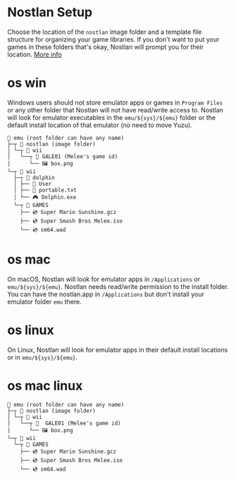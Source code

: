 # Nostlan Setup

Choose the location of the `nostlan` image folder and a template file structure for organizing your game libraries.  If you don't want to put your games in these folders that's okay, Nostlan will prompt you for their location.  [More info](https://github.com/quinton-ashley/nostlan#nostlan-file-structure)

# os win

Windows users should not store emulator apps or games in `Program Files` or any other folder that Nostlan will not have read/write access to. Nostlan will look for emulator executables in the `emu/${sys}/${emu}` folder or the default install location of that emulator (no need to move Yuzu).

    📁 emu (root folder can have any name)
    ├─┬ 📁 nostlan (image folder)
    │ └─┬ 📁 wii
    │   └──┬ 📁 GALE01 (Melee's game id)
    │      └── 🖼 box.png
    └─┬ 📁 wii
      ├─┬ 📁 dolphin
      │ ├── 📁 User
      │ ├── 📄 portable.txt
      │ └── 🎮 Dolphin.exe
      └─┬ 📁 GAMES
        ├── 💿 Super Mario Sunshine.gcz
        ├── 💿 Super Smash Bros Melee.iso
        └── 💿 sm64.wad

# os mac

On macOS, Nostlan will look for emulator apps in `/Applications` or `emu/${sys}/${emu}`. Nostlan needs read/write permission to the install folder.  You can have the nostlan.app in `/Applications` but don't install your emulator folder `emu` there.

# os linux

On Linux, Nostlan will look for emulator apps in their default install locations or in `emu/${sys}/${emu}`.

# os mac linux

    📁 emu (root folder can have any name)
    ├─┬ 📁 nostlan (image folder)
    │ └─┬ 📁 wii
    │   └──┬ 📁  GALE01 (Melee's game id)
    │      └── 🖼 box.png
    └─┬ 📁 wii
      └─┬ 📁 GAMES
        ├── 💿 Super Mario Sunshine.gcz
        ├── 💿 Super Smash Bros Melee.iso
        └── 💿 sm64.wad
